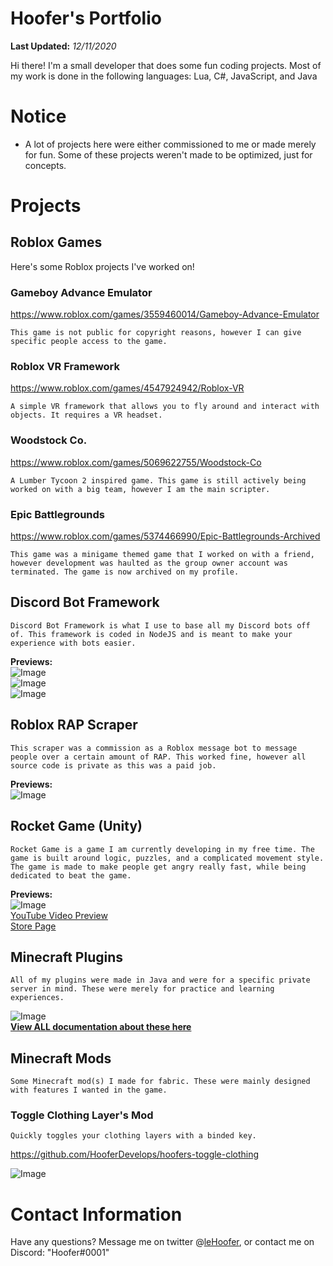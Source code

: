 
# Hoofer's Portfolio
**Last Updated:** *12/11/2020*

Hi there! I'm a small developer that does some fun coding projects.
Most of my work is done in the following languages:
Lua, C#, JavaScript, and Java


# Notice

  - A lot of projects here were either commissioned to me or made merely for fun. Some of these projects weren't made to be optimized, just for concepts.

# Projects
## Roblox Games
Here's some Roblox projects I've worked on!
### Gameboy Advance Emulator
https://www.roblox.com/games/3559460014/Gameboy-Advance-Emulator

	This game is not public for copyright reasons, however I can give specific people access to the game. 
### Roblox VR Framework
https://www.roblox.com/games/4547924942/Roblox-VR
	
	A simple VR framework that allows you to fly around and interact with objects. It requires a VR headset.
### Woodstock Co.
https://www.roblox.com/games/5069622755/Woodstock-Co
	
	A Lumber Tycoon 2 inspired game. This game is still actively being worked on with a big team, however I am the main scripter. 
### Epic Battlegrounds
https://www.roblox.com/games/5374466990/Epic-Battlegrounds-Archived

	This game was a minigame themed game that I worked on with a friend, however development was haulted as the group owner account was terminated. The game is now archived on my profile.
	
## Discord Bot Framework
    Discord Bot Framework is what I use to base all my Discord bots off of. This framework is coded in NodeJS and is meant to make your experience with bots easier.
**Previews:**  
![Image](https://cdn.discordapp.com/attachments/608856607098535957/709853905592254464/unknown.png)  
![Image](https://cdn.discordapp.com/attachments/608856607098535957/709853490347901010/unknown.png)  
![Image](https://cdn.discordapp.com/attachments/608856607098535957/709853548124438558/unknown.png)  
## Roblox RAP Scraper
    This scraper was a commission as a Roblox message bot to message people over a certain amount of RAP. This worked fine, however all source code is private as this was a paid job.
**Previews:**  
![Image](https://cdn.discordapp.com/attachments/608856607098535957/709854912543981640/unknown.png)  
## Rocket Game (Unity)
    Rocket Game is a game I am currently developing in my free time. The game is built around logic, puzzles, and a complicated movement style. The game is made to make people get angry really fast, while being dedicated to beat the game.
**Previews:**  
![Image](https://cdn.discordapp.com/attachments/608856607098535957/709857008978886716/unknown.png)  
[YouTube Video Preview](https://www.youtube.com/watch?v=JrfFVlAiBUM)  
[Store Page](https://lehoofer.itch.io/rocket-game)  
## Minecraft Plugins
    All of my plugins were made in Java and were for a specific private server in mind. These were merely for practice and learning experiences.
![Image](https://cdn.discordapp.com/attachments/608856607098535957/709854501166776330/unknown.png)  
[**View ALL documentation about these here**](https://github.com/HooferDevelops/Minecraft-Plugins-1.15.2)  
## Minecraft Mods
    Some Minecraft mod(s) I made for fabric. These were mainly designed with features I wanted in the game.
### Toggle Clothing Layer's Mod
    Quickly toggles your clothing layers with a binded key.
https://github.com/HooferDevelops/hoofers-toggle-clothing

![Image](https://github.com/HooferDevelops/hoofers-toggle-clothing/raw/main/readme-images/preview.gif)
# Contact Information
Have any questions? Message me on twitter @[leHoofer](https://www.twitter.com/leHoofer), or contact me on Discord: "Hoofer#0001"
